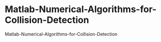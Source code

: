 # Matlab-Numerical-Algorithms-for-Collision-Detection
Matlab-Numerical-Algorithms-for-Collision-Detection
